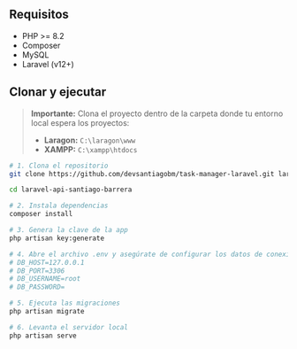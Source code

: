 ## Requisitos

- PHP >= 8.2
- Composer
- MySQL
- Laravel (v12+)

## Clonar y ejecutar

> **Importante:** Clona el proyecto dentro de la carpeta donde tu entorno local espera los proyectos:
>
> - **Laragon:** `C:\laragon\www`
> - **XAMPP:** `C:\xampp\htdocs`

```bash
# 1. Clona el repositorio
git clone https://github.com/devsantiagobm/task-manager-laravel.git laravel-api-santiago-barrera

cd laravel-api-santiago-barrera

# 2. Instala dependencias
composer install

# 3. Genera la clave de la app
php artisan key:generate

# 4. Abre el archivo .env y asegúrate de configurar los datos de conexión según tu entorno local
# DB_HOST=127.0.0.1
# DB_PORT=3306
# DB_USERNAME=root
# DB_PASSWORD=

# 5. Ejecuta las migraciones
php artisan migrate

# 6. Levanta el servidor local
php artisan serve
